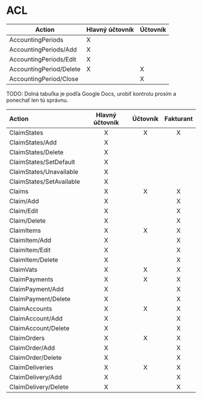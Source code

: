 # ACL

| Action                  | Hlavný účtovník | Účtovník |
| ----------------------- | --------------- | -------- |
| AccountingPeriods       | X               |          |
| AccountingPeriods/Add   | X               |          |
| AccountingPeriods/Edit  | X               |          |
| AccountingPeriod/Delete | X               | X        |
| AccountingPeriod/Close  |                 | X        |

TODO: Dolná tabuľka je podľa Google Docs, urobiť kontrolu prosím a ponechať len tú správnu.

| Action                   | Hlavný účtovník | Účtovník | Fakturant |
| :----------------------- | :-------------: | :------: | :-------: |
| ClaimStates              | X               | X        | X         |
| ClaimStates/Add          | X               |          |           |
| ClaimStates/Delete       | X               |          |           |
| ClaimStates/SetDefault   | X               |          |           |
| ClaimStates/Unavailable  | X               |          |           |
| ClaimStates/SetAvailable | X               |          |           |
| Claims                   | X               | X        | X         |
| Claim/Add                | X               |          | X         |
| Claim/Edit               | X               |          | X         |
| Claim/Delete             | X               |          | X         |
| ClaimItems               | X               | X        | X         |
| ClaimItem/Add            | X               |          | X         |
| ClaimItem/Edit           | X               |          | X         |
| ClaimItem/Delete         | X               |          | X         |
| ClaimVats                | X               | X        | X         |
| ClaimPayments            | X               | X        | X         |
| ClaimPayment/Add         | X               |          | X         |
| ClaimPayment/Delete      | X               |          | X         |
| ClaimAccounts            | X               | X        | X         |
| ClaimAccount/Add         | X               |          | X         |
| ClaimAccount/Delete      | X               |          | X         |
| ClaimOrders              | X               | X        | X         |
| ClaimOrder/Add           | X               |          | X         |
| ClaimOrder/Delete        | X               |          | X         |
| ClaimDeliveries          | X               | X        | X         |
| ClaimDelivery/Add        | X               |          | X         |
| ClaimDelivery/Delete     | X               |          | X         |